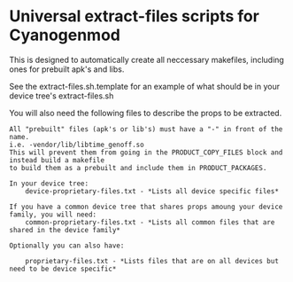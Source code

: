 Universal extract-files scripts for Cyanogenmod
===============================

This is designed to automatically create all neccessary makefiles, including ones for prebuilt
apk's and libs.

See the extract-files.sh.template for an example of what should be in your device tree's
extract-files.sh

You will also need the following files to describe the props to be extracted.

    All "prebuilt" files (apk's or lib's) must have a "-" in front of the name.
    i.e. -vendor/lib/libtime_genoff.so
    This will prevent them from going in the PRODUCT_COPY_FILES block and instead build a makefile
    to build them as a prebuilt and include them in PRODUCT_PACKAGES.

    In your device tree:
		device-proprietary-files.txt - *Lists all device specific files*

    If you have a common device tree that shares props amoung your device family, you will need:
		common-proprietary-files.txt - *Lists all common files that are shared in the device family*

    Optionally you can also have:

		proprietary-files.txt - *Lists files that are on all devices but need to be device specific*
